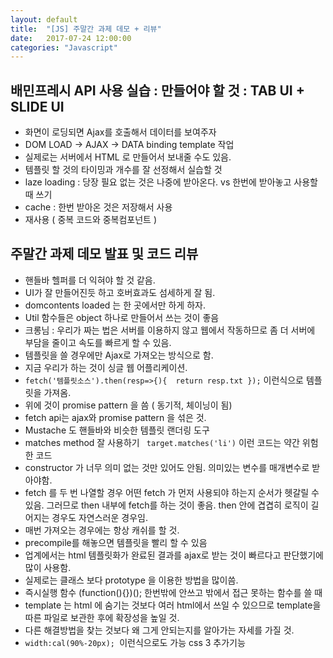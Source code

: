 ```yaml
---
layout: default
title:  "[JS] 주말간 과제 데모 + 리뷰"
date:   2017-07-24 12:00:00
categories: "Javascript"
---
```



## 배민프레시 API 사용 실습 : 만들어야 할 것 : TAB UI + SLIDE UI

* 화면이 로딩되면 Ajax를 호출해서 데이터를 보여주자
* DOM LOAD -> AJAX -> DATA binding template 작업
* 실제로는 서버에서 HTML 로 만들어서 보내줄 수도 있음.
* 템플릿 할 것의 타이밍과 개수를 잘 선정해서 실습할 것
* laze loading : 당장 필요 없는 것은 나중에 받아온다. vs 한번에 받아놓고 사용할 때 쓰기
* cache : 한번 받아온 것은 저장해서 사용
* 재사용 ( 중복 코드와 중복컴포넌트 )


## 주말간 과제  데모 발표 및 코드 리뷰

* 핸들바 헬퍼를 더 익혀야 할 것 같음.
* UI가 잘 만들어진듯 하고 호버효과도 섬세하게 잘 됨.
* domcontents loaded 는 한 곳에서만 하게 하자.
* Util 함수들은 object 하나로 만들어서 쓰는 것이 좋음
* 크롱님 : 우리가 짜는 법은 서버를 이용하지 않고 웹에서 작동하므로 좀 더 서버에 부담을 줄이고 속도를 빠르게 할 수 있음.
* 템플릿을 쓸 경우에만 Ajax로 가져오는 방식으로 함.
* 지금 우리가 하는 것이 싱글 웹 어플리케이션.
* `fetch('템플릿소스').then(resp=>{){  return resp.txt });` 이런식으로 템플릿을 가져옴.
* 위에 것이 promise pattern 을 씀 ( 동기적, 체이닝이 됨)
* fetch api는 ajax와 promise pattern 을 섞은 것.
* Mustache 도 핸들바와 비슷한 템플릿 랜더링 도구
* matches method 잘 사용하기 
` target.matches('li')` 이런 코드는 약간 위험한 코드
* constructor 가 너무 의미 없는 것만 있어도 안됨. 의미있는 변수를 매개변수로 받아야함.
* fetch 를 두 번 나열할 경우 어떤 fetch 가 먼저 사용되야 하는지 순서가 헷갈릴 수 있음.  그러므로 then 내부에 fetch를 하는 것이 좋음. then 안에 겹겹히 로직이 길어지는 경우도 자연스러운 경우임.
* 매번 가져오는 경우에는 항상 캐쉬를 할 것.
* precompile를 해놓으면 템플릿을 빨리 할 수 있음
* 업계에서는 html 템플릿화가 완료된 결과를 ajax로 받는 것이 빠르다고 판단했기에 많이 사용함.
* 실제로는 클래스 보다 prototype 을 이용한 방법을 많이씀.
* 즉시실행 함수 (function(){})(); 한번밖에 안쓰고 밖에서 접근 못하는 함수를 쓸 때 
* template 는 html 에 숨기는 것보다 여러 html에서 쓰일 수 있으므로 template을 따른 파일로 보관한 후에 확장성을 높일 것.
* 다른 해결방법을 찾는 것보다 왜 그게 안되는지를 알아가는 자세를 가질 것.
* `width:cal(90%-20px); `이런식으로도 가능 css 3 추가기능